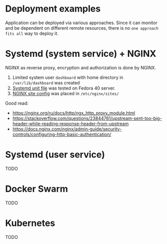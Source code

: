 Deployment examples
===============================

Application can be deployed via various approaches. Since it can monitor and be dependent on different remote resources,
there is no `one approach fits all` way to deploy it. 

Systemd (system service) + NGINX
===============================
NGINX as reverse proxy, encryption and authorization is done by NGINX.

1. Limited system user `dashboard` with home directory in `/var/lib/dashboard` was created
2. [Systemd unit file](https://github.com/vodolaz095/dashboard/blob/master/contrib/systemd/dashboard.service) was tested on Fedora 40 server.
3. [NGINX site config](https://github.com/vodolaz095/dashboard/blob/master/contrib/nginx/dashboard.conf) was placed in `/etc/nginx/sites/`

Good read:
- https://nginx.org/ru/docs/http/ngx_http_proxy_module.html
- https://stackoverflow.com/questions/23844761/upstream-sent-too-big-header-while-reading-response-header-from-upstream
- https://docs.nginx.com/nginx/admin-guide/security-controls/configuring-http-basic-authentication/


Systemd (user service)
===============================
TODO

Docker Swarm
===============================
TODO

Kubernetes
===============================
TODO
